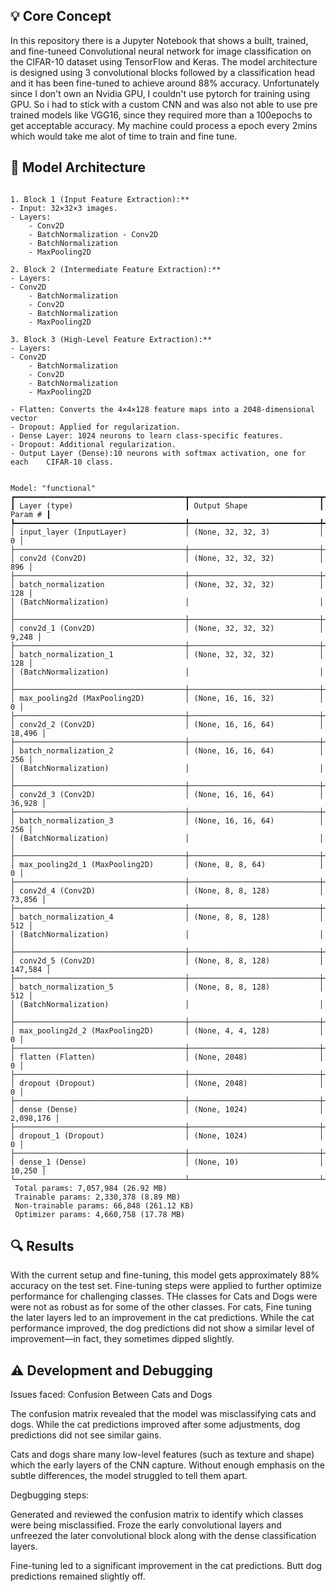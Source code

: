 
## 💡 Core Concept



In this repository there is a Jupyter Notebook that shows a built, trained, and fine-tuneed Convolutional neural network for image classification on the CIFAR-10 dataset using TensorFlow and Keras. The model architecture is designed using 3 convolutional blocks followed by a classification head and it has been fine-tuned to achieve around 88% accuracy. Unfortunately since I don't own an Nvidia GPU, I couldn't use pytorch for training using GPU. So i had to stick with a custom CNN and was also not able to use pre trained models like VGG16, since they required more than a 100epochs to get acceptable accuracy. My machine could process a epoch every 2mins which would take me alot of time to train and fine tune.


## 🧮 Model Architecture

```

1. Block 1 (Input Feature Extraction):** 
- Input: 32×32×3 images. 
- Layers: 
	- Conv2D 
	- BatchNormalization - Conv2D
	- BatchNormalization 
	- MaxPooling2D

2. Block 2 (Intermediate Feature Extraction):** 
- Layers:
- Conv2D 
	- BatchNormalization 
	- Conv2D
	- BatchNormalization 
	- MaxPooling2D
	  
3. Block 3 (High-Level Feature Extraction):** 
- Layers: 
- Conv2D
	- BatchNormalization 
	- Conv2D
	- BatchNormalization 
	- MaxPooling2D

- Flatten: Converts the 4×4×128 feature maps into a 2048-dimensional vector 
- Dropout: Applied for regularization. 
- Dense Layer: 1024 neurons to learn class-specific features. 
- Dropout: Additional regularization. 
- Output Layer (Dense):10 neurons with softmax activation, one for each    CIFAR-10 class.


Model: "functional"
┏━━━━━━━━━━━━━━━━━━━━━━━━━━━━━━━━━━━━━━┳━━━━━━━━━━━━━━━━━━━━━━━━━━━━━┳━━━━━━━━━━━━━━━━━┓
┃ Layer (type)                         ┃ Output Shape                ┃         Param # ┃
┡━━━━━━━━━━━━━━━━━━━━━━━━━━━━━━━━━━━━━━╇━━━━━━━━━━━━━━━━━━━━━━━━━━━━━╇━━━━━━━━━━━━━━━━━┩
│ input_layer (InputLayer)             │ (None, 32, 32, 3)           │               0 │
├──────────────────────────────────────┼─────────────────────────────┼─────────────────┤
│ conv2d (Conv2D)                      │ (None, 32, 32, 32)          │             896 │
├──────────────────────────────────────┼─────────────────────────────┼─────────────────┤
│ batch_normalization                  │ (None, 32, 32, 32)          │             128 │
│ (BatchNormalization)                 │                             │                 │
├──────────────────────────────────────┼─────────────────────────────┼─────────────────┤
│ conv2d_1 (Conv2D)                    │ (None, 32, 32, 32)          │           9,248 │
├──────────────────────────────────────┼─────────────────────────────┼─────────────────┤
│ batch_normalization_1                │ (None, 32, 32, 32)          │             128 │
│ (BatchNormalization)                 │                             │                 │
├──────────────────────────────────────┼─────────────────────────────┼─────────────────┤
│ max_pooling2d (MaxPooling2D)         │ (None, 16, 16, 32)          │               0 │
├──────────────────────────────────────┼─────────────────────────────┼─────────────────┤
│ conv2d_2 (Conv2D)                    │ (None, 16, 16, 64)          │          18,496 │
├──────────────────────────────────────┼─────────────────────────────┼─────────────────┤
│ batch_normalization_2                │ (None, 16, 16, 64)          │             256 │
│ (BatchNormalization)                 │                             │                 │
├──────────────────────────────────────┼─────────────────────────────┼─────────────────┤
│ conv2d_3 (Conv2D)                    │ (None, 16, 16, 64)          │          36,928 │
├──────────────────────────────────────┼─────────────────────────────┼─────────────────┤
│ batch_normalization_3                │ (None, 16, 16, 64)          │             256 │
│ (BatchNormalization)                 │                             │                 │
├──────────────────────────────────────┼─────────────────────────────┼─────────────────┤
│ max_pooling2d_1 (MaxPooling2D)       │ (None, 8, 8, 64)            │               0 │
├──────────────────────────────────────┼─────────────────────────────┼─────────────────┤
│ conv2d_4 (Conv2D)                    │ (None, 8, 8, 128)           │          73,856 │
├──────────────────────────────────────┼─────────────────────────────┼─────────────────┤
│ batch_normalization_4                │ (None, 8, 8, 128)           │             512 │
│ (BatchNormalization)                 │                             │                 │
├──────────────────────────────────────┼─────────────────────────────┼─────────────────┤
│ conv2d_5 (Conv2D)                    │ (None, 8, 8, 128)           │         147,584 │
├──────────────────────────────────────┼─────────────────────────────┼─────────────────┤
│ batch_normalization_5                │ (None, 8, 8, 128)           │             512 │
│ (BatchNormalization)                 │                             │                 │
├──────────────────────────────────────┼─────────────────────────────┼─────────────────┤
│ max_pooling2d_2 (MaxPooling2D)       │ (None, 4, 4, 128)           │               0 │
├──────────────────────────────────────┼─────────────────────────────┼─────────────────┤
│ flatten (Flatten)                    │ (None, 2048)                │               0 │
├──────────────────────────────────────┼─────────────────────────────┼─────────────────┤
│ dropout (Dropout)                    │ (None, 2048)                │               0 │
├──────────────────────────────────────┼─────────────────────────────┼─────────────────┤
│ dense (Dense)                        │ (None, 1024)                │       2,098,176 │
├──────────────────────────────────────┼─────────────────────────────┼─────────────────┤
│ dropout_1 (Dropout)                  │ (None, 1024)                │               0 │
├──────────────────────────────────────┼─────────────────────────────┼─────────────────┤
│ dense_1 (Dense)                      │ (None, 10)                  │          10,250 │
└──────────────────────────────────────┴─────────────────────────────┴─────────────────┘
 Total params: 7,057,984 (26.92 MB)
 Trainable params: 2,330,378 (8.89 MB)
 Non-trainable params: 66,848 (261.12 KB)
 Optimizer params: 4,660,758 (17.78 MB)
```

## 🔍 Results 


With the current setup and fine-tuning, this model gets approximately 88% accuracy on the test set. Fine-tuning steps were applied to further optimize performance for challenging classes. THe classes for Cats and Dogs were were not as robust as for some of the other classes. For cats, Fine tuning the later layers led to an improvement in the cat predictions. While the cat performance improved, the dog predictions did not show a similar level of improvement—in fact, they sometimes dipped slightly. 


## ⚠️ Development and Debugging

Issues faced:
Confusion Between Cats and Dogs
 
The confusion matrix revealed that the model was misclassifying cats and dogs. While the cat predictions improved after some adjustments, dog predictions did not see similar gains.

Cats and dogs share many low-level features (such as texture and shape) which the early layers of the CNN capture. Without enough emphasis on the subtle differences, the model struggled to tell them apart.

Degbugging steps:

Generated and reviewed the confusion matrix to identify which classes were being misclassified. Froze the early convolutional layers and unfreezed the later convolutional block along with the dense classification layers. 

Fine-tuning led to a significant improvement in the cat predictions. Butt dog predictions remained slightly off.
